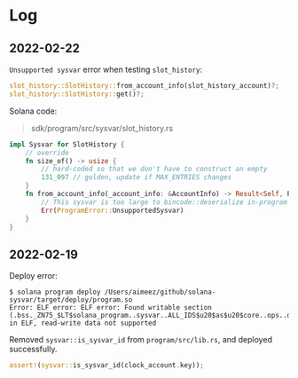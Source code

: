 # Log


## 2022-02-22

`Unsupported sysvar` error when testing `slot_history`:

```rust
slot_history::SlotHistory::from_account_info(slot_history_account)?;
slot_history::SlotHistory::get()?;
```

Solana code:

> sdk/program/src/sysvar/slot_history.rs

```rust
impl Sysvar for SlotHistory {
    // override
    fn size_of() -> usize {
        // hard-coded so that we don't have to construct an empty
        131_097 // golden, update if MAX_ENTRIES changes
    }
    fn from_account_info(_account_info: &AccountInfo) -> Result<Self, ProgramError> {
        // This sysvar is too large to bincode::deserialize in-program
        Err(ProgramError::UnsupportedSysvar)
    }
}
```

## 2022-02-19

Deploy error:

```
$ solana program deploy /Users/aimeez/github/solana-sysvar/target/deploy/program.so
Error: ELF error: ELF error: Found writable section (.bss._ZN75_$LT$solana_program..sysvar..ALL_IDS$u20$as$u20$core..ops..deref..Deref$GT$5deref11__stability4LAZY17heac9787eef57c54aE) in ELF, read-write data not supported
```

Removed `sysvar::is_sysvar_id` from `program/src/lib.rs`, and deployed successfully.

```rust
assert!(sysvar::is_sysvar_id(clock_account.key));
```

